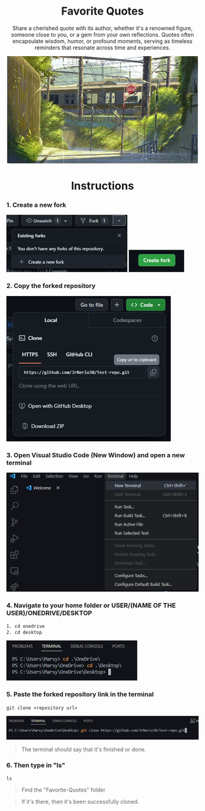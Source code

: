 <h1 align="center">Favorite Quotes</h1>
<p align="center">Share a cherished quote with its author, whether it's a renowned figure, someone close to you, or a gem from your own reflections. Quotes often encapsulate wisdom, humor, or profound moments, serving as timeless reminders that resonate across time and experiences.</p>

<p align="center">
  <img src="./Assets/2swA (1).gif">
</p>

<h1 align="center">Instructions</h1>

### 1. Create a new fork
<img src="./Assets/Createnewfork.png">
<img src="./Assets/CreateForkButton.png">

### 2. Copy the forked repository
<img src="./Assets/Clonerepo.png">

### 3. Open Visual Studio Code (New Window) and open a new terminal
<img src="./Assets/Newterminal.png">

### 4. Navigate to your home folder or USER/(NAME OF THE USER)/ONEDRIVE/DESKTOP
```
1. cd onedrive
2. cd desktop
```
<img src="./Assets/ODDT.png">

### 5. Paste the forked repository link in the terminal
```
git clone <repository url>
```
<img src="./Assets/gitclone.png">

> The terminal should say that it's finished or done.

### 6. Then type in "ls"
```
ls
```
> Find the "Favorite-Quotes" folder

> If it's there, then it's been successfully cloned.
